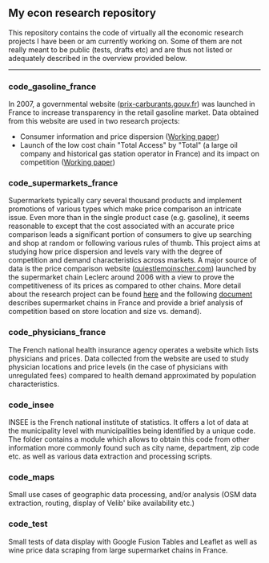 ## My econ research repository

This repository contains the code of virtually all the economic research projects I have been or am currently working on. Some of them are not really meant to be public (tests, drafts etc) and are thus not listed or adequately described in the overview provided below.

----------

### code_gasoline_france

In 2007, a governmental website ([prix-carburants.gouv.fr](http://www.prix-carburants.gouv.fr)) was launched in France to increase transparency in the retail gasoline market. Data obtained from this website are used in two research projects:

- Consumer information and price dispersion ([Working paper](https://github.com/etiennecha/master_code/blob/master/papers/french_retail_gasoline_dispersion/report.pdf))
- Launch of the low cost chain "Total Access" by "Total" (a large oil company and historical gas station operator in France) and its impact on competition ([Working paper](https://github.com/etiennecha/master_code/blob/master/papers/french_retail_gasoline_total_access/report.pdf))

### code_supermarkets_france

Supermarkets typically cary several thousand products and implement promotions of various types which make price comparison an intricate issue. Even more than in the single product case (e.g. gasoline), it seems reasonable to except that the cost associated with an accurate price comparison leads a significant portion of consumers to give up searching and shop at random or following various rules of thumb.
This project aims at studying how price dispersion and levels vary with the degree of competition and demand characteristics across markets. A major source of data is the price comparison website ([quiestlemoinscher.com](http://www.quiestlemoinscher.com/)) launched by the supermarket chain Leclerc around 2006 with a view to prove the competitiveness of its prices as compared to other chains. More detail about the research project can be found [here](https://github.com/etiennecha/master_code/tree/master/code_supermarkets_france) and the following [document](https://github.com/etiennecha/master_code/blob/master/papers/french_supermarkets/report.pdf) describes supermarket chains in France and provide a brief analysis of competition based on store location and size vs. demand).

### code_physicians_france

The French national health insurance agency operates a website which lists physicians and prices. Data collected from the website are used to study physician locations and price levels (in the case of physicians with unregulated fees) compared to health demand approximated by population characteristics.

### code_insee

INSEE is the French national institute of statistics. It offers a lot of data at the municipality level with municipalities being identified by a unique code. The folder contains a module which allows to obtain this code from other information more commonly found such as city name, department, zip code etc. as well as various data extraction and processing scripts.

### code_maps

Small use cases of geographic data processing, and/or analysis (OSM data extraction, routing, display of Velib' bike availability etc.)

### code_test

Small tests of data display with Google Fusion Tables and Leaflet as well as wine price data scraping from large supermarket chains in France.

